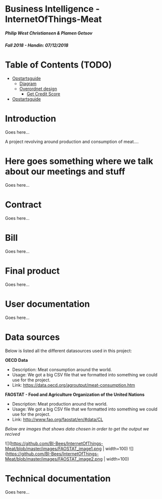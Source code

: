 # Business Intelligence - InternetOfThings-Meat
##### Philip West Christiansen & Plamen Getsov
##### Fall 2018 - Handin: 07/12/2018

# Table of Contents (TODO)
<!--ts-->
  * [Opstartsguide](#opstartsguide)  
      * [Diagram](#diagram)   
      * [Overordnet design](#overordnet-design)   
          * [Get Credit Score](#get-credit-score)
  * [Opstartsguide](#opstartsguide) 
<!--ts-->

# Introduction

Goes here...

A project revolving around production and consumption of meat....

# Here goes something where we talk about our meetings and stuff

Goes here...

# Contract

Goes here...

# Bill

Goes here...

# Final product

Goes here...
    
# User documentation

Goes here...

# Data sources

Below is listed all the different datasources used in this project:

**OECD Data**
- Description: Meat consumption around the world. 
- Usage: We got a big CSV file that we formatted into something we could use for the project. 
- Link: https://data.oecd.org/agroutput/meat-consumption.htm

**FAOSTAT - Food and Agriculture Organization of the United Nations**
- Description: Meat production around the world. 
- Usage: We got a big CSV file that we formatted into something we could use for the project. 
- Link: http://www.fao.org/faostat/en/#data/CL

*Below are images that shows data chosen in order to get the output we recived*

![](https://github.com/BI-Bees/InternetOfThings-Meat/blob/master/images/FAOSTAT_image1.png | width=100)
![](https://github.com/BI-Bees/InternetOfThings-Meat/blob/master/images/FAOSTAT_image2.png | width=100)

# Technical documentation

Goes here...
